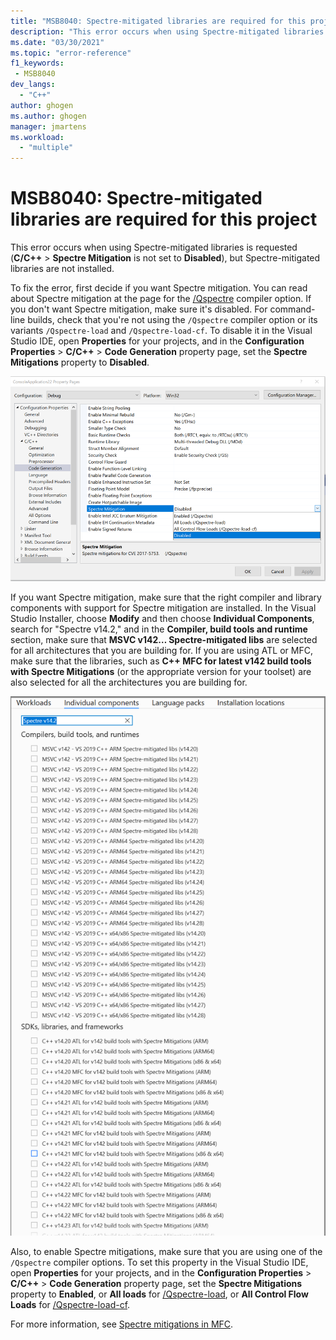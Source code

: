 ```yaml
---
title: "MSB8040: Spectre-mitigated libraries are required for this project"
description: "This error occurs when using Spectre-mitigated libraries is requested, but Spectre-mitigated libraries are not installed."
ms.date: "03/30/2021"
ms.topic: "error-reference"
f1_keywords:
 - MSB8040
dev_langs:
  - "C++"
author: ghogen
ms.author: ghogen
manager: jmartens
ms.workload:
  - "multiple"
---
```

# MSB8040: Spectre-mitigated libraries are required for this project

This error occurs when using Spectre-mitigated libraries is requested (**C/C++** > **Spectre Mitigation** is not set to **Disabled**), but Spectre-mitigated libraries are not installed.

To fix the error, first decide if you want Spectre mitigation. You can read about Spectre mitigation at the page for the [/Qspectre](/cpp/build/reference/qspectre) compiler option. If you don't want Spectre mitigation, make sure it's disabled. For command-line builds, check that you're not using the `/Qspectre` compiler option or its variants `/Qspectre-load` and `/Qspectre-load-cf`. To disable it in the Visual Studio IDE, open **Properties** for your projects, and in the **Configuration Properties** > **C/C++** > **Code Generation** property page, set the **Spectre Mitigations** property to **Disabled**.

![Disable Spectre mitigations in the IDE](../media/errors/spectre-disable.png)

 If you want Spectre mitigation, make sure that the right compiler and library components with support for Spectre mitigation are installed. In the Visual Studio Installer, choose **Modify** and then choose **Individual Components**, search for "Spectre v14.2," and in the **Compiler, build tools and runtime** section, make sure that **MSVC v142… Spectre-mitigated libs** are selected for all architectures that you are building for. If you are using ATL or MFC, make sure that the libraries, such as **C++ MFC for latest v142 build tools with Spectre Mitigations** (or the appropriate version for your toolset) are also selected for all the architectures you are building for.

![Installing the Spectre mitigations library](../media/errors/spectre-install-components.png)

Also, to enable Spectre mitigations, make sure that you are using one of the `/Qspectre` compiler options. To set this property in the Visual Studio IDE, open **Properties** for your projects, and in the **Configuration Properties** > **C/C++** > **Code Generation** property page, set the **Spectre Mitigations** property to **Enabled**, or **All loads** for [/Qspectre-load](/cpp/build/reference/qspectre-load), or **All Control Flow Loads** for [/Qspectre-load-cf](/cpp/build/reference/qspectre-load-cf).

For more information, see [Spectre mitigations in MFC](https://devblogs.microsoft.com/cppblog/spectre-mitigations-in-msvc/).
